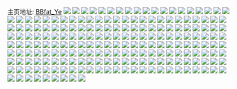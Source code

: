 主页地址: [BBfat_Ye](https://weibo.com/u/6334858613) 
![](https://wx4.sinaimg.cn/mw2000/006UIq6Vly1h9nfqwia8hj32c0340u10.jpg) 
![](https://wx4.sinaimg.cn/mw2000/006UIq6Vly1h9nfrem6htj32c0340x6q.jpg) 
![](https://wx4.sinaimg.cn/mw2000/006UIq6Vly1h9nfrkjxevj32702xbb2a.jpg) 
![](https://wx4.sinaimg.cn/mw2000/006UIq6Vly1h9my92kx27j32c0340hdu.jpg) 
![](https://wx4.sinaimg.cn/mw2000/006UIq6Vly1h9my9bxynpj32ai320e82.jpg) 
![](https://wx4.sinaimg.cn/mw2000/006UIq6Vly1h9myauv4fyj32dc35sqv8.jpg) 
![](https://wx4.sinaimg.cn/mw2000/006UIq6Vly1h9my9p5jtcj31sc2dshdu.jpg) 
![](https://wx4.sinaimg.cn/mw2000/006UIq6Vly1h9myb9ss6nj32at32e4qr.jpg) 
![](https://wx4.sinaimg.cn/mw2000/006UIq6Vly1h9jv2ovah0j30vr16c48e.jpg) 
![](https://wx4.sinaimg.cn/mw2000/006UIq6Vly1h9jv2t7yryj32c03407wl.jpg) 
![](https://wx4.sinaimg.cn/mw2000/006UIq6Vly1h9jv2ua6moj31re2ciu0x.jpg) 
![](https://wx4.sinaimg.cn/mw2000/006UIq6Vly1h9jv2wk4ytj314h1hzkjl.jpg) 
![](https://wx4.sinaimg.cn/mw2000/006UIq6Vly1h9jv3lywmdj30u713u143.jpg) 
![](https://wx4.sinaimg.cn/mw2000/006UIq6Vly1h9iiereunrj319w1p64kc.jpg) 
![](https://wx4.sinaimg.cn/mw2000/006UIq6Vly1h9ii83vrzrj32c0340qv6.jpg) 
![](https://wx4.sinaimg.cn/mw2000/006UIq6Vly1h9ii927wgqj32c0340kjn.jpg) 
![](https://wx4.sinaimg.cn/mw2000/006UIq6Vly1h9ii7ugrg6j32c0340e82.jpg) 
![](https://wx4.sinaimg.cn/mw2000/006UIq6Vly1h9ii9m7rhwj32c033znpd.jpg) 
![](https://wx4.sinaimg.cn/mw2000/006UIq6Vly1h9ii8u06d9j31sd2dthdt.jpg) 
![](https://wx4.sinaimg.cn/mw2000/006UIq6Vly1h9ii7e70qpj31qg2bae81.jpg) 
![](https://wx4.sinaimg.cn/mw2000/006UIq6Vly1h9ii8pp9xrj31um2gte81.jpg) 
![](https://wx4.sinaimg.cn/mw2000/006UIq6Vly1h9ii8okbetj31vs2ienpd.jpg) 
![](https://wx4.sinaimg.cn/mw2000/006UIq6Vly1h9ii7p6urgj32c033zb2c.jpg) 
![](https://wx4.sinaimg.cn/mw2000/006UIq6Vly1h9ii8g9jzrj32a931p7wk.jpg) 
![](https://wx4.sinaimg.cn/mw2000/006UIq6Vly1h9ii8m32drj32c0340qv7.jpg) 
![](https://wx4.sinaimg.cn/mw2000/006UIq6Vly1h9ii8qnr2zj32c0340kjl.jpg) 
![](https://wx4.sinaimg.cn/mw2000/006UIq6Vly1h9ii8vb9llj32dc35sqv5.jpg) 
![](https://wx4.sinaimg.cn/mw2000/006UIq6Vly1h9iia52sn1j32c03404qr.jpg) 
![](https://wx4.sinaimg.cn/mw2000/006UIq6Vly1h9gdrkawhyj32c0340e82.jpg) 
![](https://wx4.sinaimg.cn/mw2000/006UIq6Vly1h9gdro9wbyj32002o0kjm.jpg) 
![](https://wx4.sinaimg.cn/mw2000/006UIq6Vly1h9gdrmgma2j31sc2dshdt.jpg) 
![](https://wx4.sinaimg.cn/mw2000/006UIq6Vly1h9gdrj7aq8j31rh2ife82.jpg) 
![](https://wx4.sinaimg.cn/mw2000/006UIq6Vly1h9gdrq3ij9j32c03407wi.jpg) 
![](https://wx4.sinaimg.cn/mw2000/006UIq6Vly1h9gdrr8febj32dc35s7wi.jpg) 
![](https://wx4.sinaimg.cn/mw2000/006UIq6Vly1h9gdru16vaj32c0340qv6.jpg) 
![](https://wx4.sinaimg.cn/mw2000/006UIq6Vly1h9gdvxzfogj32c0340npe.jpg) 
![](https://wx4.sinaimg.cn/mw2000/006UIq6Vly1h9ge37as2sj31sc2dse82.jpg) 
![](https://wx4.sinaimg.cn/mw2000/006UIq6Vly1h9gdrln2z0j32832ys7wj.jpg) 
![](https://wx4.sinaimg.cn/mw2000/006UIq6Vly1h9gdvv84e0j320x2p81ky.jpg) 
![](https://wx4.sinaimg.cn/mw2000/006UIq6Vly1h9f6gxoh2wj32c0340e83.jpg) 
![](https://wx4.sinaimg.cn/mw2000/006UIq6Vly1h9f6h43xqwj32c0340b2b.jpg) 
![](https://wx4.sinaimg.cn/mw2000/006UIq6Vly1h9f6h0guc0j32dc35sqv5.jpg) 
![](https://wx4.sinaimg.cn/mw2000/006UIq6Vly1h9f6h20c6tj32dc35snpe.jpg) 
![](https://wx4.sinaimg.cn/mw2000/006UIq6Vly1h9f6gzi681j31tk2fex6p.jpg) 
![](https://wx4.sinaimg.cn/mw2000/006UIq6Vly1h9bgf294vlj31r0340qv6.jpg) 
![](https://wx4.sinaimg.cn/mw2000/006UIq6Vly1h9bgflvnrlj31sc2dsu0x.jpg) 
![](https://wx4.sinaimg.cn/mw2000/006UIq6Vly1h9bgfp6z21j31sc2dsnpd.jpg) 
![](https://wx4.sinaimg.cn/mw2000/006UIq6Vly1h9bgg802hgj31sc2ds1kz.jpg) 
![](https://wx4.sinaimg.cn/mw2000/006UIq6Vly1h9bggk3nihj32aa31p4qr.jpg) 
![](https://wx4.sinaimg.cn/mw2000/006UIq6Vly1h9bggknawyj311i1e079j.jpg) 
![](https://wx4.sinaimg.cn/mw2000/006UIq6Vly1h9bggsqnqbj31j821mx6p.jpg) 
![](https://wx4.sinaimg.cn/mw2000/006UIq6Vly1h977h5bb8xj32c0340qv6.jpg) 
![](https://wx4.sinaimg.cn/mw2000/006UIq6Vly1h977gvzqeyj32d635s1kz.jpg) 
![](https://wx4.sinaimg.cn/mw2000/006UIq6Vly1h977hbnjjij31ob28db29.jpg) 
![](https://wx4.sinaimg.cn/mw2000/006UIq6Vly1h977h9d7x1j32dg35s1kx.jpg) 
![](https://wx4.sinaimg.cn/mw2000/006UIq6Vly1h977hgwycyj31on28u4qq.jpg) 
![](https://wx4.sinaimg.cn/mw2000/006UIq6Vly1h977hqhn6rj30yi1a0wzj.jpg) 
![](https://wx4.sinaimg.cn/mw2000/006UIq6Vly1h92d53xzcuj31z82mye82.jpg) 
![](https://wx4.sinaimg.cn/mw2000/006UIq6Vly1h92d55dhggj32c02c0b2a.jpg) 
![](https://wx4.sinaimg.cn/mw2000/006UIq6Vly1h92d576jdwj32c0340e83.jpg) 
![](https://wx4.sinaimg.cn/mw2000/006UIq6Vly1h92d58d8ofj32dc35sx6p.jpg) 
![](https://wx4.sinaimg.cn/mw2000/006UIq6Vly1h92d59og35j32dc35s4qq.jpg) 
![](https://wx4.sinaimg.cn/mw2000/006UIq6Vly1h92d5bxiucj31yq2mcx6q.jpg) 
![](https://wx4.sinaimg.cn/mw2000/006UIq6Vly1h92d5d2ydaj32c03407wi.jpg) 
![](https://wx4.sinaimg.cn/mw2000/006UIq6Vly1h92d52qb4vj32c0340u0y.jpg) 
![](https://wx4.sinaimg.cn/mw2000/006UIq6Vly1h92d5flni0j32c0340qv6.jpg) 
![](https://wx4.sinaimg.cn/mw2000/006UIq6Vly1h92d5hnlm4j32c03407wj.jpg) 
![](https://wx4.sinaimg.cn/mw2000/006UIq6Vly1h90oe2xnvbj32c0340hdw.jpg) 
![](https://wx4.sinaimg.cn/mw2000/006UIq6Vly1h90oebs6e8j317d37ke82.jpg) 
![](https://wx4.sinaimg.cn/mw2000/006UIq6Vly1h90oeflfdtj31uf2gkkjm.jpg) 
![](https://wx4.sinaimg.cn/mw2000/006UIq6Vly1h90oe72zeuj32c0340kjm.jpg) 
![](https://wx4.sinaimg.cn/mw2000/006UIq6Vly1h8vhdlpyo3j32512upnpd.jpg) 
![](https://wx4.sinaimg.cn/mw2000/006UIq6Vly1h8vhdmyjqgj32c03401ky.jpg) 
![](https://wx4.sinaimg.cn/mw2000/006UIq6Vly1h8vhdocj2cj31op28xkjm.jpg) 
![](https://wx4.sinaimg.cn/mw2000/006UIq6Vly1h8vhdpb468j31sc2dsb2a.jpg) 
![](https://wx4.sinaimg.cn/mw2000/006UIq6Vly1h8vhdqymjij31sc2dsqv6.jpg) 
![](https://wx4.sinaimg.cn/mw2000/006UIq6Vly1h8vhdsgtb0j31sc2dshdu.jpg) 
![](https://wx4.sinaimg.cn/mw2000/006UIq6Vly1h8vhdtllatj31sc2dsnpe.jpg) 
![](https://wx4.sinaimg.cn/mw2000/006UIq6Vly1h8vhduv8npj31sc2dsu0y.jpg) 
![](https://wx4.sinaimg.cn/mw2000/006UIq6Vly1h8vhdw3dzbj31sc2dsx6q.jpg) 
![](https://wx4.sinaimg.cn/mw2000/006UIq6Vly1h8vhd9ip2yj32da35s7wi.jpg) 
![](https://wx4.sinaimg.cn/mw2000/006UIq6Vly1h8vhdb6nfpj31sc2ds1kz.jpg) 
![](https://wx4.sinaimg.cn/mw2000/006UIq6Vly1h8vhdde3f1j32c0340e82.jpg) 
![](https://wx4.sinaimg.cn/mw2000/006UIq6Vly1h8vhdewontj32c03407wj.jpg) 
![](https://wx4.sinaimg.cn/mw2000/006UIq6Vly1h8vhdg55fdj31sc2dsx6q.jpg) 
![](https://wx4.sinaimg.cn/mw2000/006UIq6Vly1h8vhdhlufnj31sc2dsu0y.jpg) 
![](https://wx4.sinaimg.cn/mw2000/006UIq6Vly1h8vhdix3wyj31sc2ds7wj.jpg) 
![](https://wx4.sinaimg.cn/mw2000/006UIq6Vly1h8vhd7wfffj31sc2ds7wj.jpg) 
![](https://wx4.sinaimg.cn/mw2000/006UIq6Vly1h8vhdkd3z1j31sc2dsx6q.jpg) 
![](https://wx4.sinaimg.cn/mw2000/006UIq6Vly1h8ttr1pdfkj31p32ox4qq.jpg) 
![](https://wx4.sinaimg.cn/mw2000/006UIq6Vly1h8ttr46xjij30zj1r67wh.jpg) 
![](https://wx4.sinaimg.cn/mw2000/006UIq6Vly1h8ttr5c3tmj30yi22onpd.jpg) 
![](https://wx4.sinaimg.cn/mw2000/006UIq6Vly1h8ttraj4vyj31sc2dsqv6.jpg) 
![](https://wx4.sinaimg.cn/mw2000/006UIq6Vly1h8ttr95nmwj3181269b29.jpg) 
![](https://wx4.sinaimg.cn/mw2000/006UIq6Vly1h8ttraxgofj30u00u0q83.jpg) 
![](https://wx4.sinaimg.cn/mw2000/006UIq6Vly1h8smse549lj32c0340b2b.jpg) 
![](https://wx4.sinaimg.cn/mw2000/006UIq6Vly1h8smseo9g7j30yi22oano.jpg) 
![](https://wx4.sinaimg.cn/mw2000/006UIq6Vly1h8smsf3343j30yi22oh06.jpg) 
![](https://wx4.sinaimg.cn/mw2000/006UIq6Vly1h8smsft8x6j30yi22ongd.jpg) 
![](https://wx4.sinaimg.cn/mw2000/006UIq6Vly1h8smsbodtqj322w2rwqv6.jpg) 
![](https://wx4.sinaimg.cn/mw2000/006UIq6Vly1h8smsw4cdcj31li24pe82.jpg) 
![](https://wx4.sinaimg.cn/mw2000/006UIq6Vly1h8smsq5r1oj32c0340kjn.jpg) 
![](https://wx4.sinaimg.cn/mw2000/006UIq6Vly1h8smsrmi6kj31t92f0hdu.jpg) 
![](https://wx4.sinaimg.cn/mw2000/006UIq6Vly1h8smsophfoj32bv33te84.jpg) 
![](https://wx4.sinaimg.cn/mw2000/006UIq6Vly1h8lwk84ladj31621k41dr.jpg) 
![](https://wx4.sinaimg.cn/mw2000/006UIq6Vly1h8lwkdnxxwj31sc2ds7wj.jpg) 
![](https://wx4.sinaimg.cn/mw2000/006UIq6Vly1h8lwkbqacyj31sc2dsb2b.jpg) 
![](https://wx4.sinaimg.cn/mw2000/006UIq6Vly1h8lwkqrj7uj30m813jjz6.jpg) 
![](https://wx4.sinaimg.cn/mw2000/006UIq6Vly1h8lwkebuu1j319q29a4qp.jpg) 
![](https://wx4.sinaimg.cn/mw2000/006UIq6Vly1h8lwkfka5tj31i02o0qv5.jpg) 
![](https://wx4.sinaimg.cn/mw2000/006UIq6Vly1h8lwk7onv3j31we2ehkjl.jpg) 
![](https://wx4.sinaimg.cn/mw2000/006UIq6Vly1h8lwki8b8xj32c0340x6p.jpg) 
![](https://wx4.sinaimg.cn/mw2000/006UIq6Vly1h8lwkk8ivwj32c03407wj.jpg) 
![](https://wx4.sinaimg.cn/mw2000/006UIq6Vly1h8lwkp60tbj32c0340hdv.jpg) 
![](https://wx4.sinaimg.cn/mw2000/006UIq6Vly1h8juzhzo4kj32c0340u0y.jpg) 
![](https://wx4.sinaimg.cn/mw2000/006UIq6Vly1h8jv08b2dhj32bt2yie82.jpg) 
![](https://wx4.sinaimg.cn/mw2000/006UIq6Vly1h8iom9l06yj31y42lhqv5.jpg) 
![](https://wx4.sinaimg.cn/mw2000/006UIq6Vly1h8iomays2yj32dc35sx6q.jpg) 
![](https://wx4.sinaimg.cn/mw2000/006UIq6Vly1h8iomm0iygj32c0340npe.jpg) 
![](https://wx4.sinaimg.cn/mw2000/006UIq6Vly1h8iomkf20ej32c0340e82.jpg) 
![](https://wx4.sinaimg.cn/mw2000/006UIq6Vly1h8iom7jhalj32c03401kz.jpg) 
![](https://wx4.sinaimg.cn/mw2000/006UIq6Vly1h8iomppyk0j329k30rqv6.jpg) 
![](https://wx4.sinaimg.cn/mw2000/006UIq6Vly1h8iomdsensj31wh2jbe82.jpg) 
![](https://wx4.sinaimg.cn/mw2000/006UIq6Vly1h8iomfizuxj31t92ezx6p.jpg) 
![](https://wx4.sinaimg.cn/mw2000/006UIq6Vly1h8iomhaec9j328j340qv6.jpg) 
![](https://wx4.sinaimg.cn/mw2000/006UIq6Vly1h8iom8kffxj32622w3npe.jpg) 
![](https://wx4.sinaimg.cn/mw2000/006UIq6Vly1h8gm67rwwqj32c0340qv6.jpg) 
![](https://wx4.sinaimg.cn/mw2000/006UIq6Vly1h8gm747f0sj322f2r84qq.jpg) 
![](https://wx4.sinaimg.cn/mw2000/006UIq6Vly1h8gm6x7ctwj32c0340qv6.jpg) 
![](https://wx4.sinaimg.cn/mw2000/006UIq6Vly1h8gm6dz46ij31xk2kr4qq.jpg) 
![](https://wx4.sinaimg.cn/mw2000/006UIq6Vly1h8gm6skvgzj31pv2aix6p.jpg) 
![](https://wx4.sinaimg.cn/mw2000/006UIq6Vly1h8gm6o21z0j31uf2gkx6p.jpg) 
![](https://wx4.sinaimg.cn/mw2000/006UIq6Vly1h8gm784pxfj323j2spnpe.jpg) 
![](https://wx4.sinaimg.cn/mw2000/006UIq6Vly1h8gm8alz0nj326f2wjx6q.jpg) 
![](https://wx4.sinaimg.cn/mw2000/006UIq6Vly1h8gm65j37mj31q62awnpd.jpg) 
![](https://wx4.sinaimg.cn/mw2000/006UIq6Vly1h8gm6kpvyjj32c0340hdv.jpg) 
![](https://wx4.sinaimg.cn/mw2000/006UIq6Vly1h8gm720pgnj321u2qgx6p.jpg) 
![](https://wx4.sinaimg.cn/mw2000/006UIq6Vly1h8gm7bzd32j32c03407wi.jpg) 
![](https://wx4.sinaimg.cn/mw2000/006UIq6Vly1h8gm7hec45j32c03407wj.jpg) 
![](https://wx4.sinaimg.cn/mw2000/006UIq6Vly1h8gm829es8j32c0340qv6.jpg) 
![](https://wx4.sinaimg.cn/mw2000/006UIq6Vly1h8ec989xrsj32c0340b2c.jpg) 
![](https://wx4.sinaimg.cn/mw2000/006UIq6Vly1h8ec8fm26nj31sg2dxqv5.jpg) 
![](https://wx4.sinaimg.cn/mw2000/006UIq6Vly1h8ec8o99sqj32c0340qv8.jpg) 
![](https://wx4.sinaimg.cn/mw2000/006UIq6Vly1h8ec8iznbfj31ok2cm1ky.jpg) 
![](https://wx4.sinaimg.cn/mw2000/006UIq6Vly1h8ec8v4m8oj326w2w3u0y.jpg) 
![](https://wx4.sinaimg.cn/mw2000/006UIq6Vly1h8ec9d7dg5j32c0340qv6.jpg) 
![](https://wx4.sinaimg.cn/mw2000/006UIq6Vly1h8ec8rm963j32c0340kjm.jpg) 
![](https://wx4.sinaimg.cn/mw2000/006UIq6Vly1h8ec91dgj0j31jb21q1kx.jpg) 
![](https://wx4.sinaimg.cn/mw2000/006UIq6Vly1h8ec8zyrgvj32c0340hdw.jpg) 
![](https://wx4.sinaimg.cn/mw2000/006UIq6Vly1h8bwlceripj31ay1qme2n.jpg) 
![](https://wx4.sinaimg.cn/mw2000/006UIq6Vly1h8bwle2meaj32dc35snpd.jpg) 
![](https://wx4.sinaimg.cn/mw2000/006UIq6Vly1h8bwlgu4cnj31bj1rde81.jpg) 
![](https://wx4.sinaimg.cn/mw2000/006UIq6Vly1h8bwlltfybj32b22v9kjm.jpg) 
![](https://wx4.sinaimg.cn/mw2000/006UIq6Vly1h8bwls7z6jj326h2wnqv6.jpg) 
![](https://wx4.sinaimg.cn/mw2000/006UIq6Vly1h8bwlv6611j327w35s7wi.jpg) 
![](https://wx4.sinaimg.cn/mw2000/006UIq6Vly1h8bwlb9ognj32c0340kjm.jpg) 
![](https://wx4.sinaimg.cn/mw2000/006UIq6Vly1h8bwlzokzlj326b2weqv6.jpg) 
![](https://wx4.sinaimg.cn/mw2000/006UIq6Vly1h8bwm5wz25j32dc35su0x.jpg) 
![](https://wx4.sinaimg.cn/mw2000/006UIq6Vly1h8bwm72yutj31ij20pe81.jpg) 
![](https://wx4.sinaimg.cn/mw2000/006UIq6Vly1h8bwmat2i7j31oq276e82.jpg) 
![](https://wx4.sinaimg.cn/mw2000/006UIq6Vly1h8ambtaneaj31rv2d6qv5.jpg) 
![](https://wx4.sinaimg.cn/mw2000/006UIq6Vly1h8ambu2sn8j31kb2331kx.jpg) 
![](https://wx4.sinaimg.cn/mw2000/006UIq6Vly1h8ampp6d7ij32c0340qv6.jpg) 
![](https://wx4.sinaimg.cn/mw2000/006UIq6Vly1h8ambk92glj32c0340hdu.jpg) 
![](https://wx4.sinaimg.cn/mw2000/006UIq6Vly1h8ambqk6zrj32c0340kjm.jpg) 
![](https://wx4.sinaimg.cn/mw2000/006UIq6Vly1h8amb83h4qj32dc35su0x.jpg) 
![](https://wx4.sinaimg.cn/mw2000/006UIq6Vly1h8actp6v5fj32c0340b2a.jpg) 
![](https://wx4.sinaimg.cn/mw2000/006UIq6Vly1h8acu08b6jj329d30i1kz.jpg) 
![](https://wx4.sinaimg.cn/mw2000/006UIq6Vly1h8acu9ahgrj32c0340u0y.jpg) 
![](https://wx4.sinaimg.cn/mw2000/006UIq6Vly1h8acue83x1j32c0340x6q.jpg) 
![](https://wx4.sinaimg.cn/mw2000/006UIq6Vly1h8actmogfij31p529j4qp.jpg) 
![](https://wx4.sinaimg.cn/mw2000/006UIq6Vly1h89kjmagkuj30kn0ridm1.jpg) 
![](https://wx4.sinaimg.cn/mw2000/006UIq6Vly1h89kj3n0wyj32c0340hdv.jpg) 
![](https://wx4.sinaimg.cn/mw2000/006UIq6Vly1h89kj6bk2tj31sc2dsb2b.jpg) 
![](https://wx4.sinaimg.cn/mw2000/006UIq6Vly1h89kj8ylx2j32dc35sb2a.jpg) 
![](https://wx4.sinaimg.cn/mw2000/006UIq6Vly1h89kjbv8w9j32dc35s1ky.jpg) 
![](https://wx4.sinaimg.cn/mw2000/006UIq6Vly1h89kjd79vqj322s2rpu0x.jpg) 
![](https://wx4.sinaimg.cn/mw2000/006UIq6Vly1h89kjiobfjj32c03404qr.jpg) 
![](https://wx4.sinaimg.cn/mw2000/006UIq6Vly1h89kjllmtij32c0340x6q.jpg) 
![](https://wx4.sinaimg.cn/mw2000/006UIq6Vly1h84u7eia9uj31hn2oxx6p.jpg) 
![](https://wx4.sinaimg.cn/mw2000/006UIq6Vly1h84u7hpygwj31x72kanoz.jpg) 
![](https://wx4.sinaimg.cn/mw2000/006UIq6Vly1h84u80wa07j32c03407wj.jpg) 
![](https://wx4.sinaimg.cn/mw2000/006UIq6Vly1h82ifobrsgj314h1hyaq0.jpg) 
![](https://wx4.sinaimg.cn/mw2000/006UIq6Vly1h82ig7f51ej31r92einpd.jpg) 
![](https://wx4.sinaimg.cn/mw2000/006UIq6Vly1h82ifnlbxej32c0340qv6.jpg) 
![](https://wx4.sinaimg.cn/mw2000/006UIq6Vly1h82ifkcye5j31sc2dsx6q.jpg) 
![](https://wx4.sinaimg.cn/mw2000/006UIq6Vly1h82ifa3lzaj31sc2dsqv6.jpg) 
![](https://wx4.sinaimg.cn/mw2000/006UIq6Vly1h82ixhigwdj32dc35shdt.jpg) 
![](https://wx4.sinaimg.cn/mw2000/006UIq6Vly1h82ig4p1pgj32c0340b2a.jpg) 
![](https://wx4.sinaimg.cn/mw2000/006UIq6Vly1h82ig9yztcj32c0340b2a.jpg) 
![](https://wx4.sinaimg.cn/mw2000/006UIq6Vly1h82ifcolcrj31sc2dsu0y.jpg) 
![](https://wx4.sinaimg.cn/mw2000/006UIq6Vly1h82iff4x35j31sc2dsx6q.jpg) 
![](https://wx4.sinaimg.cn/mw2000/006UIq6Vly1h82iuhqlc8j32c0340npe.jpg) 
![](https://wx4.sinaimg.cn/mw2000/006UIq6Vly1h82ifu9zq1j32c0340b2a.jpg) 
![](https://wx4.sinaimg.cn/mw2000/006UIq6Vly1h82ixgfkzqj329y31a7wj.jpg) 
![](https://wx4.sinaimg.cn/mw2000/006UIq6Vly1h7z6cb8zw2j32c0340npe.jpg) 
![](https://wx4.sinaimg.cn/mw2000/006UIq6Vly1h7wuecets1j32c03401kz.jpg) 
![](https://wx4.sinaimg.cn/mw2000/006UIq6Vly1h7wuentoe3j31jp22a1ky.jpg) 
![](https://wx4.sinaimg.cn/mw2000/006UIq6Vly1h7wugf0f0hj31371gsnfl.jpg) 
![](https://wx4.sinaimg.cn/mw2000/006UIq6Vly1h7wugzdfevj31qx2bwe83.jpg) 
![](https://wx4.sinaimg.cn/mw2000/006UIq6Vly1h7wuf14g9bj32da35skjm.jpg) 
![](https://wx4.sinaimg.cn/mw2000/006UIq6Vly1h7wugbezw7j31r427nu0x.jpg) 
![](https://wx4.sinaimg.cn/mw2000/006UIq6Vly1h7wufyctgdj32dc35se83.jpg) 
